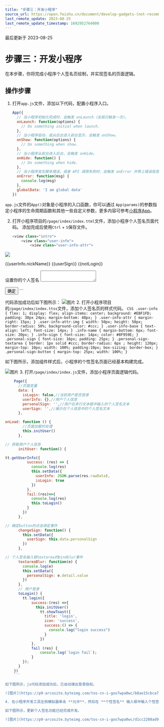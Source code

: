 ```yaml
---
title: "步骤三：开发小程序"
source_url: https://open.feishu.cn/document/develop-gadgets-(not-recommended)/develop-a-gadget-in-5-minutes/draw-a-personal-signature-page
last_remote_update: 2023-08-25
last_remote_update_timestamp: 1692952764000
---
```

最后更新于 2023-08-25

# 步骤三：开发小程序

在本步骤，你将完成小程序个人签名页绘制，并实现签名的页面逻辑。
## 操作步骤
1. 打开`app.js`文件，添加以下代码，配置小程序入口。
    ```JavaScript
    App({
      // 当小程序初始化完成时，会触发 onLaunch（全局只触发一次）。
      onLaunch: function(options) {
        // Do something initial when launch.
      },
      // 当小程序启动，或从后台进入前台显示，会触发 onShow。
      onShow: function(options) {
        // Do something when show.
      },
      // 当小程序从前台进入后台，会触发 onHide。
      onHide: function() {
        // Do something when hide.
      },
      // 当小程序发生脚本错误，或者 API 调用失败时，会触发 onError 并带上错误信息。
      onError: function(msg) {
        console.log(msg)
      },
      globalData: 'I am global data'
    })
    ```
`app.js`文件的`App()`对象是小程序的入口函数，你可以通过 `App(params)`的参数指定小程序的生命周期函数和其他一些自定义参数，更多内容可参考[小程序App](https://open.feishu.cn/document/uYjL24iN/uMDNuMDNuMDN)。

2. 打开小程序项目的`/page/index/index.ttml`文件，添加小程序个人签名页面代码。
  添加完成后使用`Ctrl` + `S`保存文件。
    ```JavaScript
    <view class="intro">
        <view class="user-info">
            <view class="user-info-attr">

<image class="user-info-attr-img" tt:if="{{isLogin}}" src="{{userInfo.avatarUrl}}" />

<view tt:else class="user-info-attr-img"></view>
            </view>
            <view class="user-info-base">
                <view tt:if="{{isLogin}}">
                    <view class="info-name">{{userInfo.nickName}}</view>
                    <view class="info-sign">{{userSign}}</view>
                </view>
                <view tt:else bindtap="toLogin">
                    {{notLogin}}
                </view>
            </view>
        </view>

<view class="personal-sign">
            <view class="personal-sign-text">
                设置你的个人签名
            </view>
            <view >
                <textarea class="personal-sign-textarea" bindblur="textareaBlur"></textarea>
            </view>

<button bindtap="changeSign" class="personal-sign-button" type="primary" size="large ">确定</button>
        </view>
    </view>
    ```

代码添加成功后如下图所示：
  	![图片](https://p9-arcosite.byteimg.com/tos-cn-i-goo7wpa0wc/ece8d473db2a40a9bf0bf83213409de8~tplv-goo7wpa0wc-image.image?height=1476&lazyload=true&width=2328)
2. 打开小程序项目的`/page/index/index.ttss`文件，添加个人签名页的样式代码。
    ```CSS
    .user-info {
      flex: 1;
      display: flex;
      align-items: center;
      background: #EBF1FD;
      padding: 30px 24px;
      margin-bottom: 40px;
    }
    .user-info-attr {
      margin-right: 15px;
    }
    .user-info-attr-img {
      width: 50px;
      height: 50px;
      border-radius: 50%;
      background-color: #ccc;
    }
    .user-info-base {
      text-align: left;
      font-size: 14px;
    }
    .info-name {
      margin-bottom: 6px;
      font-size: 20px;
    }
    .info-sign {
      font-size: 14px;
      color: #8F959E;
    }
    .personal-sign {
      font-size: 16px;
      padding: 25px;
    }
    .personal-sign-textarea {
      border: 1px solid #ccc;
      border-radius: 6px ;
      height: 120px;
      margin-top: 10px;
      width: 100%;
      padding:10px;
      box-sizing: border-box;
    }
    .personal-sign-button {
      margin-top: 25px;
      width: 100%;
    }
    ```

如下图所示，添加组件样式后，小程序的个性签名页面已经基本构建完成。

![图片](https://p9-arcosite.byteimg.com/tos-cn-i-goo7wpa0wc/7366b286747347cd88ae07fbcaf95832~tplv-goo7wpa0wc-image.image?height=1130&lazyload=true&width=1836)
3. 打开`/page/index/index.js`文件，添加小程序页面逻辑代码。

```JavaScript
    Page({
      //页面变量
      data: {
        isLogin: false,//当前用户是否登录
        userInfo: {},//用户个人信息
        personalSign: '',//用户在多行文本框中输入的个人签名文本
        userSign: '',//展示在个人信息中的个人签名文本
      },

onLoad: function () {
        //页面加载时处理
        this.initUser()
      },

// 获取用户个人信息
      initUser: function() {

tt.getUserInfo({
          success: (res) => {
            console.log(res)
            this.setData({
              userInfo: JSON.parse(res.rawData),
              isLogin: true
            })
          },
          fail:(res)=>{
            console.log(res)
            this.toLogin()
          }
        })
      },

// 确定button的点击绑定事件
      changeSign: function() {
        this.setData({
          userSign: this.data.personalSign
        })
      },

// 个人签名输入框textarea的bindblur事件
      textareaBlur: function(e) {
        console.log(e)
        this.setData({
          personalSign: e.detail.value
        })
      },
      // 用户登录
      toLogin() {
        tt.login({
            success:(res) =>{
              this.initUser()
                tt.showToast({
                  title: 'login',
                  icon: 'success',
                  success:() => {
                    console.log("login success")
                  }
                })
            },
            fail (res) {
                console.log(`login fail`);
            }
        });
      }
    })
    ```

如下图所示，js代码添加成功后，已自动弹出登录授权。

![图片](https://p9-arcosite.byteimg.com/tos-cn-i-goo7wpa0wc/b8ae15cbca7c4ea99f3bcbf587b567a8~tplv-goo7wpa0wc-image.image?height=1954&lazyload=true&width=3136)

4. 在小程序开发工具左侧模拟器单击 **允许**，然后在 **个性签名** 输入框中输入个性签名，最后单击 **确定**。

如下图所示，更新个人签名功能已经完成开发。

![图片](https://p9-arcosite.byteimg.com/tos-cn-i-goo7wpa0wc/d1cc2208ad94494d911ca3411572adc0~tplv-goo7wpa0wc-image.image?height=1130&lazyload=true&width=1836)
